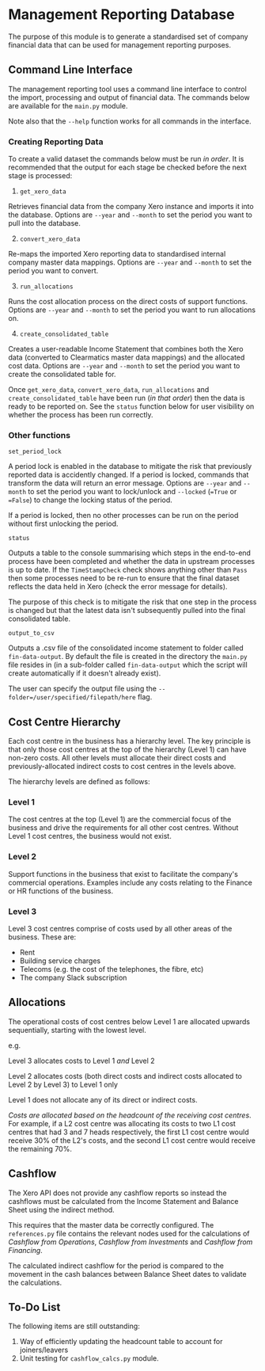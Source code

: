 
# Management Reporting Database

The purpose of this module is to generate a standardised set of company financial data that can be used for management reporting purposes. 

## Command Line Interface

The management reporting tool uses a command line interface to control the import, processing and output of financial data. The commands below are available for the `main.py` module.

Note also that the `--help` function works for all commands in the interface.

### Creating Reporting Data

To create a valid dataset the commands below must be run *in order*. It is recommended that the output for each stage be checked before the next stage is processed:

1. `get_xero_data`

Retrieves financial data from the company Xero instance and imports it into the database. Options are `--year` and `--month` to set the period you want to pull into the database.

2. `convert_xero_data`

Re-maps the imported Xero reporting data to standardised internal company master data mappings. Options are `--year` and `--month` to set the period you want to convert.

3. `run_allocations`

Runs the cost allocation process on the direct costs of support functions. Options are `--year` and `--month` to set the period you want to run allocations on.

4. `create_consolidated_table`

Creates a user-readable Income Statement that combines both the Xero data (converted to Clearmatics master data mappings) and the allocated cost data. Options are `--year` and `--month` to set the period you want to create the consolidated table for.

Once `get_xero_data`, `convert_xero_data`, `run_allocations` and `create_consolidated_table` have been run (*in that order*) then the data is ready to be reported on. See the `status` function below for user visibility on whether the process has been run correctly.

### Other functions

`set_period_lock`

A period lock is enabled in the database to mitigate the risk that previously reported data is accidently changed. If a period is locked, commands that transform the data will return an error message. Options are `--year` and `--month` to set the period you want to lock/unlock and `--locked` (`=True` or `=False`) to change the locking status of the period.

If a period is locked, then no other processes can be run on the period without first unlocking the period. 

`status`

Outputs a table to the console summarising which steps in the end-to-end process have been completed and whether the data in upstream processes is up to date. If the `TimeStampCheck` check shows anything other than `Pass` then some processes need to be re-run to ensure that the final dataset reflects the data held in Xero (check the error message for details).

The purpose of this check is to mitigate the risk that one step in the process is changed but that the latest data isn't subsequently pulled into the final consolidated table.

`output_to_csv`

Outputs a .csv file of the consolidated income statement to folder called `fin-data-output`. By default the file is created in the directory the `main.py` file resides in (in a sub-folder called `fin-data-output` which the script will create automatically if it doesn't already exist).

The user can specify the output file using the `--folder=/user/specified/filepath/here` flag.


## Cost Centre Hierarchy

Each cost centre in the business has a hierarchy level. The key principle is that only those cost centres at the top of the hierarchy (Level 1) can have non-zero costs. All other levels must allocate their direct costs and previously-allocated indirect costs to cost centres in the levels above.

The hierarchy levels are defined as follows:

### Level 1

The cost centres at the top (Level 1) are the commercial focus of the business and drive the requirements for all other cost centres. Without Level 1 cost centres, the business would not exist.

### Level 2

Support functions in the business that exist to facilitate the company's commercial operations. Examples include any costs relating to the Finance or HR functions of the business.

### Level 3

Level 3 cost centres comprise of costs used by all other areas of the business. These are:
 - Rent
 - Building service charges
 - Telecoms (e.g. the cost of the telephones, the fibre, etc)
 - The company Slack subscription


## Allocations

The operational costs of cost centres below Level 1 are allocated upwards sequentially, starting with the lowest level.

e.g.

Level 3 allocates costs to Level 1 _and_ Level 2

Level 2 allocates costs (both direct costs and indirect costs allocated to Level 2 by Level 3) to Level 1 only

Level 1 does not allocate any of its direct or indirect costs. 

*Costs are allocated based on the headcount of the receiving cost centres*. For example, if a L2 cost centre was allocating its costs to two L1 cost centres that had 3 and 7 heads respectively, the first L1 cost centre would receive 30% of the L2's costs, and the second L1 cost centre would receive the remaining 70%.


## Cashflow

The Xero API does not provide any cashflow reports so instead the cashflows must be calculated from the Income Statement and Balance Sheet using the indirect method. 

This requires that the master data be correctly configured. The `references.py` file contains the relevant nodes used for the calculations of _Cashflow from Operations_, _Cashflow from Investments_ and _Cashflow from Financing_.

The calculated indirect cashflow for the period is compared to the movement in the cash balances between Balance Sheet dates to validate the calculations.

## To-Do List

The following items are still outstanding:

1. Way of efficiently updating the headcount table to account for joiners/leavers
2. Unit testing for `cashflow_calcs.py` module.

